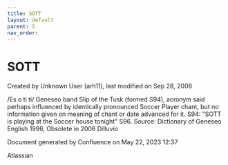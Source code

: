 ```yaml
---
title: SOTT
layout: default
parent: S
nav_order:
---
```


# SOTT

Created by  Unknown User (arh11), last modified on Sep 28, 2008

/Es o ti ti/ Geneseo band Slip of the Tusk (formed S94), acronym said perhaps influenced by identically pronounced Soccer Player chant, but no information given on meaning of chant or date advanced for it. S94: &quot;SOTT is playing at the Soccer house tonight&quot; S96. Source: Dictionary of Geneseo English 1996, Obsolete in 2006 Dilluvio

Document generated by Confluence on May 22, 2023 12:37

Atlassian
